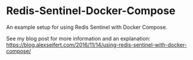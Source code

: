 # Redis-Sentinel-Docker-Compose

An example setup for using Redis Sentinel with Docker Compose.

See my blog post for more information and an explanation: https://blog.alexseifert.com/2016/11/14/using-redis-sentinel-with-docker-compose/